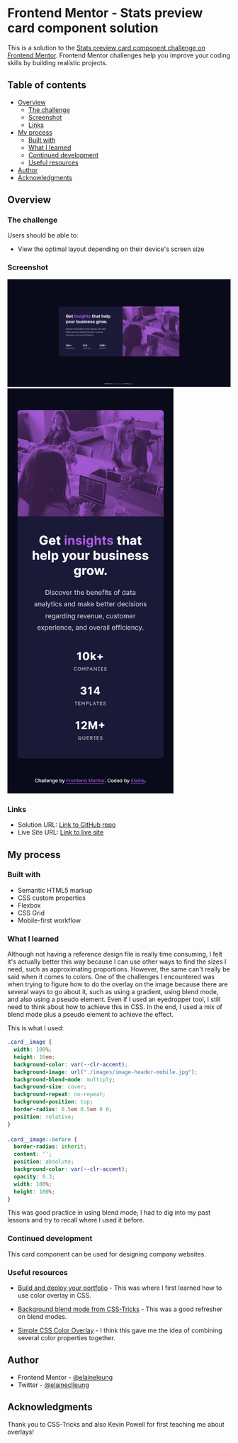 # Frontend Mentor - Stats preview card component solution

This is a solution to the [Stats preview card component challenge on Frontend Mentor](https://www.frontendmentor.io/challenges/stats-preview-card-component-8JqbgoU62). Frontend Mentor challenges help you improve your coding skills by building realistic projects.

## Table of contents

- [Overview](#overview)
  - [The challenge](#the-challenge)
  - [Screenshot](#screenshot)
  - [Links](#links)
- [My process](#my-process)
  - [Built with](#built-with)
  - [What I learned](#what-i-learned)
  - [Continued development](#continued-development)
  - [Useful resources](#useful-resources)
- [Author](#author)
- [Acknowledgments](#acknowledgments)

## Overview

### The challenge

Users should be able to:

- View the optimal layout depending on their device's screen size

### Screenshot

![Desktop view of solution](./design/desktop.png)
![Mobile view of solution](./design/mobile.png)

### Links

- Solution URL: [Link to GitHub repo](https://github.com/elaineleung/frontendmentor/tree/main/statspreview)
- Live Site URL: [Link to live site](https://elaineleung.github.io/frontendmentor/statspreview/)

## My process

### Built with

- Semantic HTML5 markup
- CSS custom properties
- Flexbox
- CSS Grid
- Mobile-first workflow

### What I learned

Although not having a reference design file is really time consuming, I felt it's actually better this way because I can use other ways to find the sizes I need, such as approximating proportions. However, the same can't really be said when it comes to colors. One of the challenges I encountered was when trying to figure how to do the overlay on the image because there are several ways to go about it, such as using a gradient, using blend mode, and also using a pseudo element. Even if I used an eyedropper tool, I still need to think about how to achieve this in CSS. In the end, I used a mix of blend mode plus a pseudo element to achieve the effect.

This is what I used:

```css
.card__image {
  width: 100%;
  height: 16em;
  background-color: var(--clr-accent);
  background-image: url("./images/image-header-mobile.jpg");
  background-blend-mode: multiply;
  background-size: cover;
  background-repeat: no-repeat;
  background-position: top;
  border-radius: 0.5em 0.5em 0 0;
  position: relative;
}

.card__image::before {
  border-radius: inherit;
  content: '';
  position: absolute;
  background-color: var(--clr-accent);
  opacity: 0.3;
  width: 100%;
  height: 100%;
}
```

This was good practice in using blend mode; I had to dig into my past lessons and try to recall where I used it before.

### Continued development

 This card component can be used for designing company websites.

### Useful resources

- [Build and deploy your portfolio](https://scrimba.com/learn/portfolio) - This was where I first learned how to use color overlay in CSS.

- [Background blend mode from CSS-Tricks](https://css-tricks.com/almanac/properties/b/background-blend-mode/) - This was a good refresher on blend modes.

- [Simple CSS Color Overlay](https://youtu.be/uLvhAJfx3T0) - I think this gave me the idea of combining several color properties together.

## Author

- Frontend Mentor - [@elaineleung](https://www.frontendmentor.io/profile/elaineleung)
- Twitter - [@elaineclleung](https://twitter.com/elaineclleung)

## Acknowledgments

Thank you to CSS-Tricks and also Kevin Powell for first teaching me about overlays!
